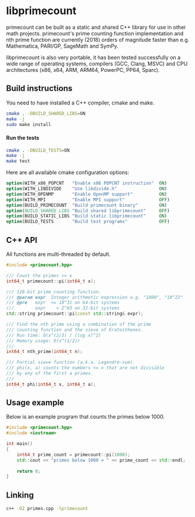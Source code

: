 # libprimecount

primecount can be built as a static and shared C++ library for use in
other math projects. primecount's prime counting function implementation
and nth prime function are currently (2018) orders of magnitude faster
than e.g. Mathematica, PARI/GP, SageMath and SymPy.

libprimecount is also very portable, it has been tested successfully on
a wide range of operating systems, compilers (GCC, Clang, MSVC) and CPU
architectures (x86, x64, ARM, ARM64, PowerPC, PP64, Sparc).

## Build instructions

You need to have installed a C++ compiler, cmake and make.

```sh
cmake . -DBUILD_SHARED_LIBS=ON
make -j
sudo make install
```

#### Run the tests

```sh
cmake . -DBUILD_TESTS=ON
make -j
make test
```

Here are all available cmake configuration options:

```CMake
option(WITH_x86_POPCNT   "Enable x86 POPCNT instruction"  ON)
option(WITH_LIBDIVIDE    "Use libdivide.h"                ON)
option(WITH_OPENMP       "Enable OpenMP support"          ON)
option(WITH_MPI          "Enable MPI support"             OFF)
option(BUILD_PRIMECOUNT  "Build primecount binary"        ON)
option(BUILD_SHARED_LIBS "Build shared libprimecount"     OFF)
option(BUILD_STATIC_LIBS "Build static libprimecount"     ON)
option(BUILD_TESTS       "Build test programs"            OFF)
```

## C++ API

All functions are multi-threaded by default.

```C++
#include <primecount.hpp>

/// Count the primes <= x
int64_t primecount::pi(int64_t x);

/// 128-bit prime counting function.
/// @param expr  Integer arithmetic expression e.g. "1000", "10^22"
/// @pre   expr  <= 10^31 on 64-bit systems
///        expr    < 2^63 on 32-bit systems
std::string primecount::pi(const std::string& expr);

/// Find the nth prime using a combination of the prime
/// counting function and the sieve of Eratosthenes.
/// Run time: O(x^(2/3) / (log x)^2)
/// Memory usage: O(x^(1/2))
///
int64_t nth_prime(int64_t n);

/// Partial sieve function (a.k.a. Legendre-sum).
/// phi(x, a) counts the numbers <= x that are not divisible
/// by any of the first a primes.
///
int64_t phi(int64_t x, int64_t a);
```

## Usage example

Below is an example program that counts the primes below 1000.

```C++
#include <primecount.hpp>
#include <iostream>

int main()
{
    int64_t prime_count = primecount::pi(1000);
    std::cout << "primes below 1000 = " << prime_count << std::endl;
  
    return 0;
}
```

## Linking

```sh
c++ -O2 primes.cpp -lprimecount
```
